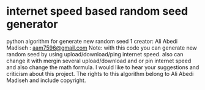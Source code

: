 # internet speed based random seed generator
python algorithm for generate new random seed 1 
creator: Ali Abedi Madiseh : aam7596@gmail.com
Note:
with this code you can generate new random seed by using upload/download/ping internet speed.
also can change it with mergin several upload/download and or pin internet speed and also change the math formula.
I would like to hear your suggestions and criticism about this project.
The rights to this algorithm belong to Ali Abedi Madiseh and include copyright.
